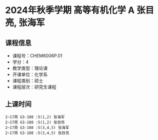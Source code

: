 # 2024年秋季学期 高等有机化学 A 张目亮, 张海军






## 课程信息

- 课程号：CHEM6006P.01
- 学分：4
- 教学类型：理论课
- 开课单位：化学系
- 课程类别：硕士
- 课程层次：研究生课程

## 上课时间

```
2~17周 G3-108 :5(1,2) 张海军
2~17周 G3-108 :5(1,2) 张目亮
2~17周 G3-108 :5(3,4,5) 张海军
2~17周 G3-108 :5(3,4,5) 张目亮
```

